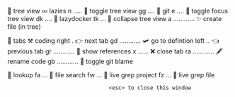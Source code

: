 
🌲 tree view                                               💤 lazies
   <ctrl> n ..... 📂 toggle tree view                         <space> gg .... 🎋 git
   <space> e .... 🔬 toggle focus tree view                   <space> dk .... 🐳 lazydocker
   <space> tk ... 🌂 collapse tree view
   a ............ ✨ create file (in tree)

📖 tabs                                                     ⚒️ coding
   <ctrl> right . 👉 next tab                                 gd ............ 🛩️ go to defintion
   <ctrl> left .. 👈 previous tab                             gr ............ 📜 show references
   <alt> x ...... ❌ close tab                                ra ............ 🖋️ rename code
                                                              gb ............ 👀 toggle git blame

🔎 lookup
   <space> fa ... 📁 file search
   <space> fw ... 📑 live grep project
   <space> fz ... 📄 live grep file




                                    <esc> to close this window 
